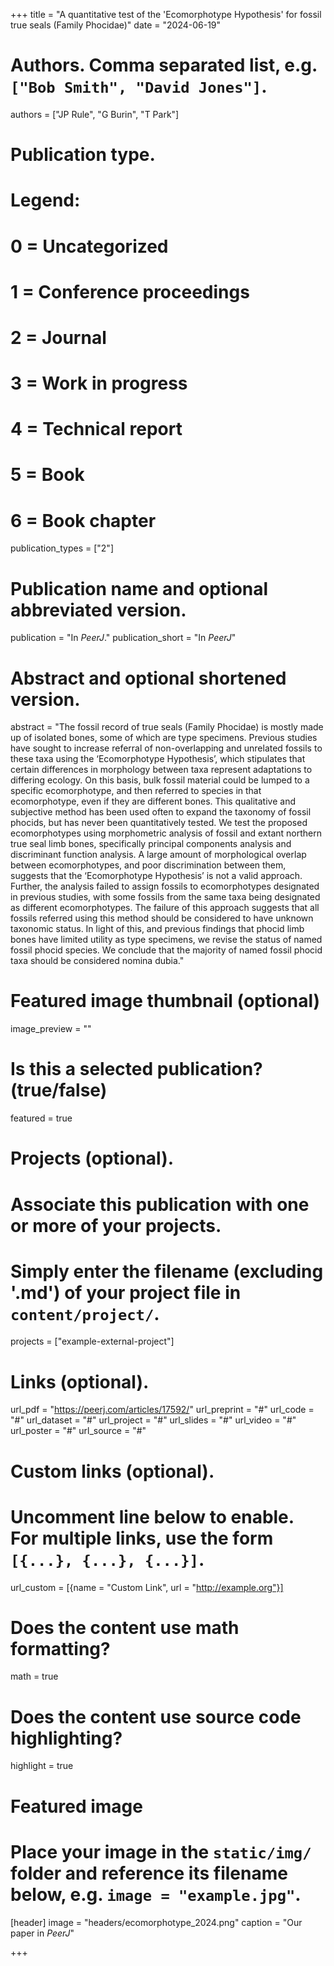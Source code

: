 +++
title = "A quantitative test of the 'Ecomorphotype Hypothesis' for fossil true seals (Family Phocidae)"
date = "2024-06-19"

# Authors. Comma separated list, e.g. `["Bob Smith", "David Jones"]`.
authors = ["JP Rule", "G Burin", "T Park"]

# Publication type.
# Legend:
# 0 = Uncategorized
# 1 = Conference proceedings
# 2 = Journal
# 3 = Work in progress
# 4 = Technical report
# 5 = Book
# 6 = Book chapter
publication_types = ["2"]

# Publication name and optional abbreviated version.
publication = "In *PeerJ*."
publication_short = "In *PeerJ*"

# Abstract and optional shortened version.
abstract = "The fossil record of true seals (Family Phocidae) is mostly made up of isolated bones, some of which are type specimens. Previous studies have sought to increase referral of non-overlapping and unrelated fossils to these taxa using the ‘Ecomorphotype Hypothesis’, which stipulates that certain differences in morphology between taxa represent adaptations to differing ecology. On this basis, bulk fossil material could be lumped to a specific ecomorphotype, and then referred to species in that ecomorphotype, even if they are different bones. This qualitative and subjective method has been used often to expand the taxonomy of fossil phocids, but has never been quantitatively tested. We test the proposed ecomorphotypes using morphometric analysis of fossil and extant northern true seal limb bones, specifically principal components analysis and discriminant function analysis. A large amount of morphological overlap between ecomorphotypes, and poor discrimination between them, suggests that the ‘Ecomorphotype Hypothesis’ is not a valid approach. Further, the analysis failed to assign fossils to ecomorphotypes designated in previous studies, with some fossils from the same taxa being designated as different ecomorphotypes. The failure of this approach suggests that all fossils referred using this method should be considered to have unknown taxonomic status. In light of this, and previous findings that phocid limb bones have limited utility as type specimens, we revise the status of named fossil phocid species. We conclude that the majority of named fossil phocid taxa should be considered nomina dubia."

# Featured image thumbnail (optional)
image_preview = ""

# Is this a selected publication? (true/false)
featured = true

# Projects (optional).
#   Associate this publication with one or more of your projects.
#   Simply enter the filename (excluding '.md') of your project file in `content/project/`.
projects = ["example-external-project"]

# Links (optional).
url_pdf = "https://peerj.com/articles/17592/"
url_preprint = "#"
url_code = "#"
url_dataset = "#"
url_project = "#"
url_slides = "#"
url_video = "#"
url_poster = "#"
url_source = "#"

# Custom links (optional).
#   Uncomment line below to enable. For multiple links, use the form `[{...}, {...}, {...}]`.
url_custom = [{name = "Custom Link", url = "http://example.org"}]

# Does the content use math formatting?
math = true

# Does the content use source code highlighting?
highlight = true

# Featured image
# Place your image in the `static/img/` folder and reference its filename below, e.g. `image = "example.jpg"`.
[header]
image = "headers/ecomorphotype_2024.png"
caption = "Our paper in *PeerJ*"

+++
